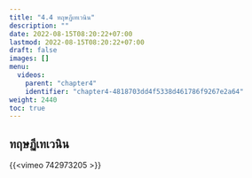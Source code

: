 ```yaml
---
title: "4.4 ทฤษฏีเทเวนิน"
description: ""
date: 2022-08-15T08:20:22+07:00
lastmod: 2022-08-15T08:20:22+07:00
draft: false
images: []
menu:
  videos:
    parent: "chapter4"
    identifier: "chapter4-4818703dd4f5338d461786f9267e2a64"
weight: 2440
toc: true
---
```


## ทฤษฏีเทเวนิน

{{<vimeo 742973205 >}}